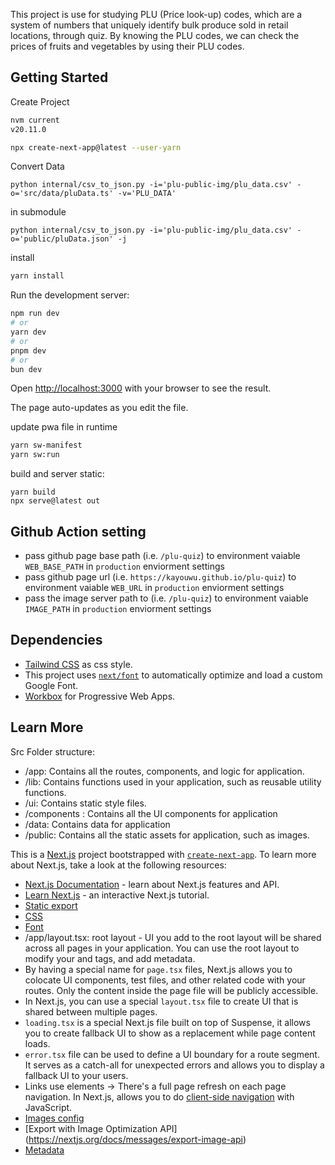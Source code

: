 This project is use for studying PLU (Price look-up) codes, which are a system of numbers that uniquely identify bulk produce sold in retail locations, through quiz. By knowing the PLU codes, we can check the prices of fruits and vegetables by using their PLU codes.

## Getting Started
Create Project
```bash
nvm current
v20.11.0

npx create-next-app@latest --user-yarn
```

Convert Data
```
python internal/csv_to_json.py -i='plu-public-img/plu_data.csv' -o='src/data/pluData.ts' -v='PLU_DATA'
```
in submodule
```
python internal/csv_to_json.py -i='plu-public-img/plu_data.csv' -o='public/pluData.json' -j
```

install
```bash
yarn install
```

Run the development server:
```bash
npm run dev
# or
yarn dev
# or
pnpm dev
# or
bun dev
```

Open [http://localhost:3000](http://localhost:3000) with your browser to see the result.

The page auto-updates as you edit the file.

update pwa file in runtime
```bash
yarn sw-manifest
yarn sw:run
```



build and server static:
```
yarn build
npx serve@latest out
```

## Github Action setting
- pass github page base path (i.e. `/plu-quiz`) to environment vaiable `WEB_BASE_PATH` in `production` enviorment settings
- pass github page url (i.e. `https://kayouwu.github.io/plu-quiz`) to environment vaiable `WEB_URL` in `production` enviorment settings
- pass the image server path to (i.e. `/plu-quiz`) to environment vaiable `IMAGE_PATH` in `production` enviorment settings

## Dependencies
- [Tailwind CSS](https://tailwindcss.com/) as css style.
- This project uses [`next/font`](https://nextjs.org/docs/basic-features/font-optimization) to automatically optimize and load a custom Google Font.
- [Workbox](https://developer.chrome.com/docs/workbox/using-plugins) for Progressive Web Apps.

## Learn More
Src Folder structure:
- /app: Contains all the routes, components, and logic for application.
- /lib: Contains functions used in your application, such as reusable utility functions.
- /ui: Contains static style files.
- /components : Contains all the UI components for application
- /data: Contains data for application
- /public: Contains all the static assets for application, such as images.

This is a [Next.js](https://nextjs.org/) project bootstrapped with [`create-next-app`](https://github.com/vercel/next.js/tree/canary/packages/create-next-app).
To learn more about Next.js, take a look at the following resources:
- [Next.js Documentation](https://nextjs.org/docs) - learn about Next.js features and API.
- [Learn Next.js](https://nextjs.org/learn) - an interactive Next.js tutorial.
- [Static export](https://nextjs.org/docs/pages/building-your-application/deploying/static-exports)
- [CSS](https://nextjs.org/docs/pages/building-your-application/styling)
- [Font](https://nextjs.org/docs/app/building-your-application/optimizing/fonts)
- /app/layout.tsx: root layout - UI you add to the root layout will be shared across all pages in your application. You can use the root layout to modify your <html> and <body> tags, and add metadata.
- By having a special name for `page.tsx` files, Next.js allows you to colocate UI components, test files, and other related code with your routes. Only the content inside the page file will be publicly accessible. 
- In Next.js, you can use a special `layout.tsx` file to create UI that is shared between multiple pages.
- `loading.tsx` is a special Next.js file built on top of Suspense, it allows you to create fallback UI to show as a replacement while page content loads.
- `error.tsx` file can be used to define a UI boundary for a route segment. It serves as a catch-all for unexpected errors and allows you to display a fallback UI to your users.
- Links use <a> elements -> There's a full page refresh on each page navigation. In Next.js, <Link> allows you to do [client-side navigation](https://nextjs.org/docs/app/building-your-application/routing/linking-and-navigating#how-routing-and-navigation-works) with JavaScript.
- [Images config](https://nextjs.org/docs/app/api-reference/next-config-js/images)
- [Export with Image Optimization API] (https://nextjs.org/docs/messages/export-image-api)
- [Metadata](https://nextjs.org/docs/app/building-your-application/optimizing/metadata)
